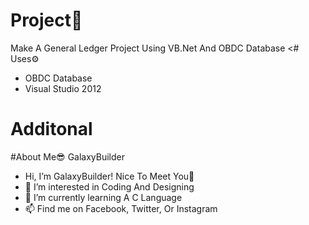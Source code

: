 # Project📝
Make A General Ledger Project Using VB.Net And OBDC Database
<# Uses⚙️
- OBDC Database<br>
- Visual Studio 2012
# Additonal
#About Me😎
GalaxyBuilder
- Hi, I’m GalaxyBuilder! Nice To Meet You👋
- 👀 I’m interested in Coding And Designing
- 🌱 I’m currently learning A C Language
- 📫 Find me on Facebook, Twitter, Or Instagram

<!---
GalaxyBuildersis a ✨ special ✨ repository because its `README.md` (this file) appears on your GitHub profile.
You can click the Preview link to take a look at your changes.
--->
